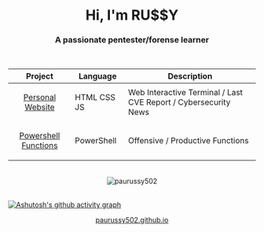 <h1 align="center">Hi, I'm RU$$Y</h1>
<h3 align="center">A passionate pentester/forense learner</h3>
<br>
<div align="center">

| Project | Language | Description |
|---------|----------|-------------|
| <p align="center"><a href="https://paurussy502.github.io/">Personal Website</a></p> | HTML CSS JS | Web Interactive Terminal / Last CVE Report / Cybersecurity News |
| <p align="center"><a href="https://github.com/PauRussy502/PowerShell-Functions.git">Powershell Functions</a></p> | PowerShell | Offensive / Productive Functions |

</div><br>

<div align="center" style="border-radius:10px;"><img align="center" src="https://github-readme-stats.vercel.app/api/top-langs?username=paurussy502&show_icons=true&theme=tokyonight&hide_border=true&locale=en&layout=compact" alt="paurussy502"></div><br>

[![Ashutosh's github activity graph](https://github-readme-activity-graph.vercel.app/graph?username=paurussy502&theme=react-dark&hide_border=true)](https://github.com/ashutosh00710/github-readme-activity-graph)

<p align="center"><a href="https://paurussy502.github.io">paurussy502.github.io</a></p>
